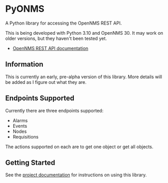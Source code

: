 # PyONMS

A Python library for accessing the OpenNMS REST API.

This is being developed with Python 3.10 and OpenNMS 30.
It may work on older versions, but they haven't been tested yet.

- [OpenNMS REST API documentation](https://docs.opennms.com/horizon/30/development/rest/rest-api.html)

## Information

This is currently an early, pre-alpha version of this library.
More details will be added as I figure out what they are.


## Endpoints Supported

Currently there are three endpoints supported:

* Alarms
* Events
* Nodes
* Requisitions

The actions supported on each are to get one object or get all objects.

## Getting Started

See the [project documentation](https://mmahacek.github.io/PyONMS/) for instructions on using this library.

